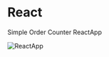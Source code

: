 # React
Simple Order Counter ReactApp

![ReactApp](https://user-images.githubusercontent.com/36502726/60004640-71c48780-9686-11e9-900d-065bd5497df2.png)
